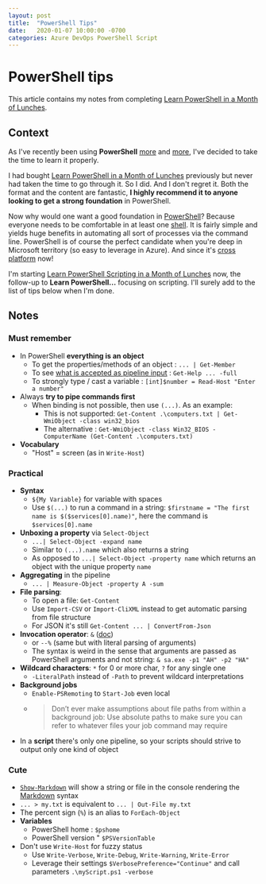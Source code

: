 ```yaml
---
layout: post
title:  "PowerShell Tips"
date:   2020-01-07 10:00:00 -0700
categories: Azure DevOps PowerShell Script
---
```


# PowerShell tips

This article contains my notes from completing [Learn PowerShell in a Month of Lunches](https://www.manning.com/books/learn-windows-powershell-in-a-month-of-lunches-third-edition).

## Context

As I've recently been using **PowerShell** [more](https://www.eiden.ca/asa-alm-103/) and [more](https://github.com/Fleid/asa.unittest), I've decided to take the time to learn it properly.

I had bought [Learn PowerShell in a Month of Lunches](https://www.manning.com/books/learn-windows-powershell-in-a-month-of-lunches-third-edition) previously but never had taken the time to go through it. So I did. And I don't regret it. Both the format and the content are fantastic, **I highly recommend it to anyone looking to get a strong foundation** in PowerShell.

Now why would one want a good foundation in [PowerShell](https://docs.microsoft.com/en-us/powershell/)? Because everyone needs to be comfortable in at least one [shell](https://en.wikipedia.org/wiki/Shell_%28computing%29). It is fairly simple and yields huge benefits in automating all sort of processes via the command line. PowerShell is of course the perfect candidate when you're deep in Microsoft territory (so easy to leverage in Azure). And since it's [cross platform](https://github.com/powershell/powershell) now!

I'm starting [Learn PowerShell Scripting in a Month of Lunches](https://www.manning.c8om/books/learn-powershell-scripting-in-a-month-of-lunches) now, the follow-up to **Learn PowerShell...** focusing on scripting. I'll surely add to the list of tips below when I'm done.

## Notes

### Must remember

- In PowerShell **everything is an object**
  - To get the properties/methods of an object : `... | Get-Member`
  - To see [what is accepted as pipeline input](https://docs.microsoft.com/en-us/powershell/module/microsoft.powershell.core/about/about_pipelines?view=powershell-7#methods-of-accepting-pipeline-input) : `Get-Help ... -full`
  - To strongly type / cast a variable : `[int]$number = Read-Host "Enter a number"`
- Always **try to pipe commands first**
  - When binding is not possible, then use `(...)`. As an example:
    - This is not supported: `Get-Content .\computers.txt | Get-WmiObject -class win32_bios`
    - The alternative : `Get-WmiObject -class Win32_BIOS -ComputerName (Get-Content .\computers.txt)`
- **Vocabulary**
  - "Host" = screen (as in `Write-Host`)

### Practical

- **Syntax**
  - `${My Variable}` for variable with spaces
  - Use `$(...)` to run a command in a string: `$firstname = "The first name is $($services[0].name)"`, here the command is `$services[0].name`
- **Unboxing a property** via `Select-Object`
  - `...| Select-Object -expand name`
  - Similar to `(...).name` which also returns a string
  - As opposed to `...| Select-Object -property name` which returns an object with the unique property `name`
- **Aggregating** in the pipeline
  - `... | Measure-Object -property A -sum`
- **File parsing**:
  - To open a file: `Get-Content`
  - Use `Import-CSV` or `Import-CliXML` instead to get automatic parsing from file structure
  - For JSON it's still `Get-Content ... | ConvertFrom-Json`
- **Invocation operator**: `&` ([doc](https://docs.microsoft.com/en-us/powershell/module/microsoft.powershell.core/about/about_operators?view=powershell-7#call-operator-))
  - or `--%` (same but with literal parsing of arguments)
  - The syntax is weird in the sense that arguments are passed as PowerShell arguments and not string: `& sa.exe -p1 "AH" -p2 "HA"`
- **Wildcard characters**: `*` for 0 or more char, `?` for any single one
  - `-LiteralPath` instead of `-Path` to prevent wildcard interpretations
- **Background jobs**
  - `Enable-PSRemoting` to `Start-Job` even local
  - >Don’t ever make assumptions about file paths from within a background job: Use absolute paths to make sure you can refer to whatever files your job command may require
- In a **script** there's only one pipeline, so your scripts should strive to output only one kind of object

### Cute

- [`Show-Markdown`](https://docs.microsoft.com/en-us/powershell/module/microsoft.powershell.utility/show-markdown?view=powershell-7) will show a string or file in the console rendering the [Markdown](https://github.com/adam-p/markdown-here/wiki/Markdown-Cheatsheet) syntax
- `... > my.txt` is equivalent to  `... | Out-File my.txt`
- The percent sign (`%`) is an alias to `ForEach-Object`
- **Variables**
  - PowerShell home : `$pshome`
  - PowerShell version " `$PSVersionTable`
- Don't use `Write-Host` for fuzzy status
  - Use `Write-Verbose`, `Write-Debug`, `Write-Warning`, `Write-Error`
  - Leverage their settings `$VerbosePreference="Continue"` and call parameters `.\myScript.ps1 -verbose`

